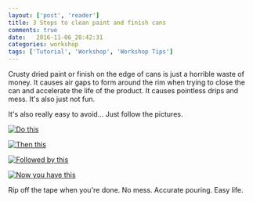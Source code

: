 ```yaml
---
layout: ['post', 'reader']
title: 3 Steps to clean paint and finish cans
comments: true
date:   2016-11-06_20:42:31 
categories: workshop
tags: ['Tutorial', 'Workshop', 'Workshop Tips']
---
```


Crusty dried paint or finish on the edge of cans is just a horrible waste of money. It causes air gaps to form around the rim when trying to close the can and accelerate the life of the product. It causes pointless drips and mess. It's also just not fun.

It's also really easy to avoid... Just follow the pictures.

[![Do this](/assets/ShopTricks/Thumbnails/PaintStep1.jpg)](/assets/ShopTricks/PaintStep1.jpg)

[![Then this](/assets/ShopTricks/Thumbnails/PaintStep2.jpg)](/assets/ShopTricks/PaintStep2.jpg)

[![Followed by this](/assets/ShopTricks/Thumbnails/PaintStep3.jpg)](/assets/ShopTricks/PaintStep3.jpg)

[![Now you have this](/assets/ShopTricks/Thumbnails/PaintStep4.jpg)](/assets/ShopTricks/PaintStep4.jpg)

Rip off the tape when you're done. No mess. Accurate pouring. Easy life.
